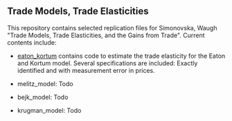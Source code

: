 ## Trade Models, Trade Elasticities

This repository contains selected replication files for Simonovska, Waugh "Trade Models, Trade Elasticities, and the Gains from Trade". Current contents include:

- [eaton_kortum](https://github.com/mwaugh0328/trade_models_trade_elasticities/tree/master/eaton_kortum/) contains code to estimate the trade elasticity for the Eaton and Kortum model. Several specifications are included: Exactly identified and with measurement error in prices.

- melitz_model: Todo

- bejk_model: Todo

- krugman_model: Todo
